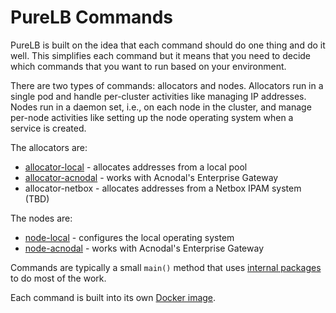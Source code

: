 # PureLB Commands

PureLB is built on the idea that each command should do one thing and
do it well. This simplifies each command but it means that you need to
decide which commands that you want to run based on your environment.

There are two types of commands: allocators and nodes.  Allocators run
in a single pod and handle per-cluster activities like managing IP
addresses. Nodes run in a daemon set, i.e., on each node in the
cluster, and manage per-node activities like setting up the node
operating system when a service is created.

The allocators are:

* [allocator-local](allocator-local) - allocates addresses from a local pool
* [allocator-acnodal](allocator-acnodal) - works with Acnodal's Enterprise Gateway
* allocator-netbox - allocates addresses from a Netbox IPAM system (TBD)

The nodes are:

* [node-local](node-local) - configures the local operating system
* [node-acnodal](node-acnodal) - works with Acnodal's Enterprise Gateway

Commands are typically a small ```main()``` method that uses [internal
packages](../internal) to do most of the work.

Each command is built into its own [Docker image](container_registry).
